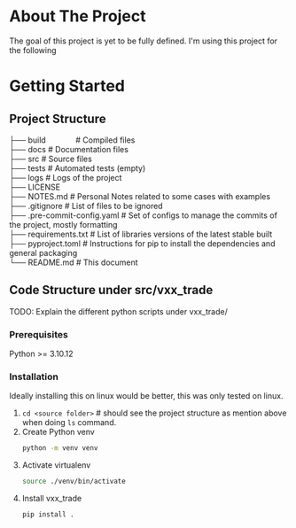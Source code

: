 # About The Project

The goal of this project is yet to be fully defined. I'm using this project for the following  



# Getting Started

## Project Structure 

├── build                   &emsp; &emsp; &emsp;# Compiled files   
├── docs                    # Documentation files    
├── src                     # Source files    
├── tests                   # Automated tests (empty)   
├── logs                    # Logs of the project    
├── LICENSE    
├── NOTES.md                # Personal Notes related to some cases with examples   
├── .gitignore              # List of files to be ignored    
├── .pre-commit-config.yaml # Set of configs to manage the commits of the project, mostly formatting    
├── requirements.txt        # List of libraries versions of the latest stable built    
├── pyproject.toml          # Instructions for pip to install the dependencies and general packaging    
└── README.md               # This document      


## Code Structure under src/vxx_trade

TODO: Explain the different python scripts under vxx_trade/

### Prerequisites

Python >= 3.10.12

### Installation

Ideally installing this on linux would be better, this was only tested on linux. 

1. `cd <source folder>` # should see the project structure as mention above when doing `ls` command. 
2. Create Python venv
   ```sh
   python -m venv venv
   ```
3. Activate virtualenv
   ```sh
   source ./venv/bin/activate
   ```
4. Install vxx_trade
   ```sh
   pip install . 
   ```
